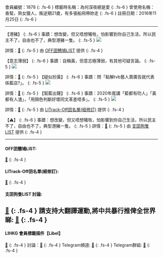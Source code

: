 會員編號：1878
{: .fs-6 }
標籤時名稱：為何深夜總是愛
{: .fs-6 }
曾使用名稱：香幫，熟女獵人，叛逆期21歲，有多張船飛帶妳走
{: .fs-6 }
註冊日期：2016年11月25日
{: .fs-6 }

---

<div class="code-example" markdown="1">

【港豬】
{: .fs-6 }
事蹟：想改變，但又唔想犧牲，怕影響到你自己生活，所以民主不了，自由也不了，典型港豬一隻。
{: .fs-5 }
![](https://filedn.eu/l9Hq1YKLkJ4m0VSXcdcfUaJ/LIHKG_on99/on9_jai/1878/1878.1_.png)

詳情：[🔗](https://lih.kg/aHRuifV)
{: .fs-5 }
由 [OFF囝戇鳩LIST](#off囝戇鳩list) 提供
{: .fs-4 }

</div>
<div class="code-example" markdown="1">

【意志薄弱】
{: .fs-6 }
事蹟：自稱黃，但意志極薄弱，有其他可疑言論。
{: .fs-5 }
![](https://na.cx/i/VrAAy5S.png)

詳情：[🔗](https://lih.kg/tokBJEX)
{: .fs-5 }
【疑似扮黃】
{: .fs-6 }
事蹟：問「點解tvb藝人賣廣告就代表係藍店?」。
{: .fs-5 }
![](https://na.cx/i/kunfy7b.png)

詳情：[🔗](https://lih.kg/rRiiKuX)
{: .fs-5 }
【幫藍出聲】
{: .fs-6 }
事蹟：2020年尾講「藍都有叻人」「黃都有人渣」，「用顏色判斷好壞同文革差唔多」。
{: .fs-5 }
![](https://na.cx/i/57gW203.png)

詳情：[🔗](https://lih.kg/aHoDnvV)
{: .fs-5 }
由 [LITrack-Off囝名單(經修訂)](#litrack-off囝名單經修訂) 提供
{: .fs-4 }

</div>
<div class="code-example" markdown="1">

【⚠️】
{: .fs-6 }
事蹟：想改變，但又唔想犧牲，怕影響到你自己生活，所以民主不了，自由也不了，典型港豬一隻。
{: .fs-5 }
詳情：[🔗](https://lih.kg/aHRuifV)
{: .fs-5 }
由 [支囝狗隻LIST](#支囝狗隻list-討論) 提供
{: .fs-4 }
</div>

---

#### OFF囝戇鳩LIST: 
[🔗](https://bit.ly/lihkg_on9_list)
{: .fs-4 }
#### LITrack-Off囝名單(經修訂): 
[🔗](http://tiny.cc/LITrack_GS)
{: .fs-4 }
#### 支囝狗隻LIST 討論: 
[🔗](https://lih.kg/2908480)
{: .fs-4 }
請支持大翻譯運動,將中共暴行推俾全世界睇: [🔗](https://twitter.com/tgtm_official)
{: .fs-4 }
---

#### LIHKG 會員標籤插件【Libel】

[🔗](https://kitce.github.io/libel)
{: .fs-4 }
討論：[🔗](https://lih.kg/2841778)
{: .fs-4 }
Telegram頻道: [🔗](https://t.me/LibelOfficialChannel)
{: .fs-4 }
Telegram群組: [🔗](https://t.me/LibelOfficialGroup)
{: .fs-4 }
